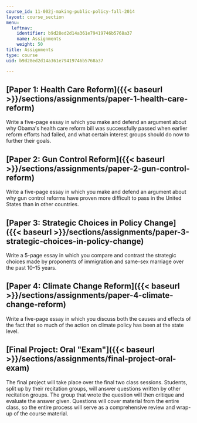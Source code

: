 ```yaml
---
course_id: 11-002j-making-public-policy-fall-2014
layout: course_section
menu:
  leftnav:
    identifier: b9d28ed2d14a361e79419746b5768a37
    name: Assignments
    weight: 50
title: Assignments
type: course
uid: b9d28ed2d14a361e79419746b5768a37

---
```


[Paper 1: Health Care Reform]({{< baseurl >}}/sections/assignments/paper-1-health-care-reform)
----------------------------------------------------------------------------------------------

Write a five-page essay in which you make and defend an argument about why Obama's health care reform bill was successfully passed when earlier reform efforts had failed, and what certain interest groups should do now to further their goals.

[Paper 2: Gun Control Reform]({{< baseurl >}}/sections/assignments/paper-2-gun-control-reform)
----------------------------------------------------------------------------------------------

Write a five-page essay in which you make and defend an argument about why gun control reforms have proven more difficult to pass in the United States than in other countries.

[Paper 3: Strategic Choices in Policy Change]({{< baseurl >}}/sections/assignments/paper-3-strategic-choices-in-policy-change)
------------------------------------------------------------------------------------------------------------------------------

Write a 5-page essay in which you compare and contrast the strategic choices made by proponents of immigration and same-sex marriage over the past 10–15 years.

[Paper 4: Climate Change Reform]({{< baseurl >}}/sections/assignments/paper-4-climate-change-reform)
----------------------------------------------------------------------------------------------------

Write a five-page essay in which you discuss both the causes and effects of the fact that so much of the action on climate policy has been at the state level.

[Final Project: Oral "Exam"]({{< baseurl >}}/sections/assignments/final-project-oral-exam)
------------------------------------------------------------------------------------------

The final project will take place over the final two class sessions. Students, split up by their recitation groups, will answer questions written by other recitation groups. The group that wrote the question will then critique and evaluate the answer given. Questions will cover material from the entire class, so the entire process will serve as a comprehensive review and wrap-up of the course material.